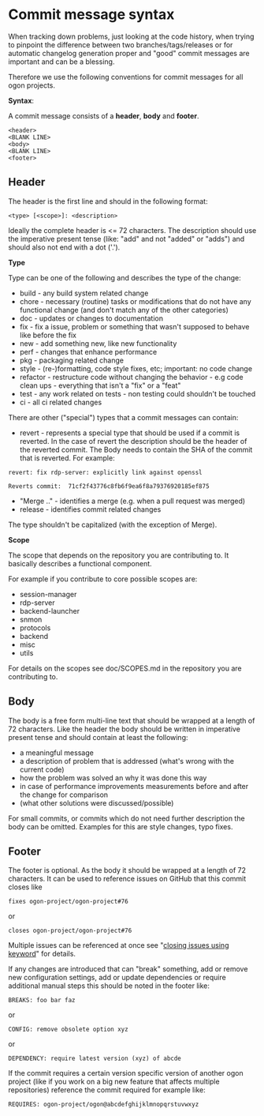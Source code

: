 # Commit message syntax

When tracking down problems, just looking at the code history, when trying to pinpoint the difference
between two branches/tags/releases or for automatic changelog generation proper and "good" commit messages are important
and can be a blessing.

Therefore we use the following conventions for commit messages for all ogon projects.

**Syntax**:

A commit message consists of a **header**, **body** and **footer**.

```
<header>
<BLANK LINE>
<body>
<BLANK LINE>
<footer>
```

## Header
The header is the first line and should in the following format:

```
<type> [<scope>]: <description>
```
Ideally the complete header is <= 72 characters. The description should use the imperative present tense (like: "add" and not "added" or "adds") and should also not end with a dot ('.').

**Type**

Type can be one of the following and describes the type of the change:

* build - any build system related change
* chore - necessary (routine) tasks or modifications that do not have any functional change (and don't match any of the other categories)
* doc - updates or changes to documentation
* fix - fix a issue, problem or something that wasn't supposed to behave like before the fix
* new - add something new, like new functionality
* perf - changes that enhance performance
* pkg - packaging related change
* style - (re-)formatting, code style fixes, etc; important: no code change
* refactor - restructure code without changing the behavior - e.g code clean ups - everything that isn't a "fix" or a "feat"
* test - any work related on tests - non testing could shouldn't be touched
* ci - all ci related changes

There are other ("special") types that a commit messages can contain:

* revert - represents a special type that should be used if a commit is reverted. In the case of revert the description should be the header of the reverted commit. The Body needs to contain the SHA of the commit that is reverted. For example: 
```
revert: fix rdp-server: explicitly link against openssl

Reverts commit:  71cf2f43776c8fb6f9ea6f8a79376920185ef875
```
* "Merge .." - identifies a merge (e.g. when a pull request was merged)
* release - identifies commit related changes

The type shouldn't be capitalized (with the exception of Merge).

**Scope**

The scope that depends on the repository you are contributing to.
It basically describes a functional component.

For example if you contribute to core possible scopes are:

* session-manager
* rdp-server
* backend-launcher
* snmon
* protocols
* backend
* misc
* utils

For details on the scopes see doc/SCOPES.md in the repository you are contributing to.

## Body

The body is a free form multi-line text that should be wrapped at a length of 72 characters.
Like the header the body should be written in imperative present tense and should contain at least the following:

* a meaningful message
* a description of problem that is addressed (what's wrong with the current code)
* how the problem was solved an why it was done this way
* in case of performance improvements measurements before and after the change for comparison
* (what other solutions were discussed/possible)

For small commits, or commits which do not need further description the body can be omitted. Examples for this are
style changes, typo fixes.

## Footer

The footer is optional. As the body it should be wrapped at a length of 72 characters.
It can be used to reference issues on GitHub that this commit closes like
```
fixes ogon-project/ogon-project#76
```
or
```
closes ogon-project/ogon-project#76
```
Multiple issues can be referenced at once see "[closing issues using keyword](https://help.github.com/articles/closing-issues-using-keywords/)" for details.

If any changes are introduced that can "break" something, add or remove new configuration settings, add or update dependencies or require additional manual steps this should be noted in the footer like:
```
BREAKS: foo bar faz
```
or
```
CONFIG: remove obsolete option xyz
```
or
```
DEPENDENCY: require latest version (xyz) of abcde
```

If the commit requires a certain version specific version of another ogon project (like if you work on a big new feature that affects multiple repositories) reference the commit required for example like:
```
REQUIRES: ogon-project/ogon@abcdefghijklmnopqrstuvwxyz
```


